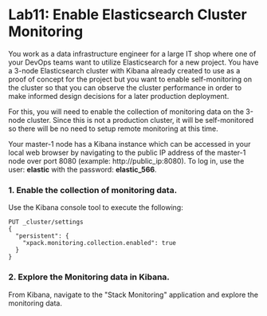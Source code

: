 # Lab11: Enable Elasticsearch Cluster Monitoring


You work as a data infrastructure engineer for a large IT shop where one of your DevOps teams want to utilize Elasticsearch for a new project. You have a 3-node Elasticsearch cluster with Kibana already created to use as a proof of concept for the project but you want to enable self-monitoring on the cluster so that you can observe the cluster performance in order to make informed design decisions for a later production deployment.

For this, you will need to enable the collection of monitoring data on the 3-node cluster. Since this is not a production cluster, it will be self-monitored so there will be no need to setup remote monitoring at this time.

Your master-1 node has a Kibana instance which can be accessed in your local web browser by navigating to the public IP address of the master-1 node over port 8080 (example: http://public_ip:8080). To log in, use the user: **elastic**  with the password: **elastic_566**.


### 1. Enable the collection of monitoring data.

Use the Kibana console tool to execute the following:
```
PUT _cluster/settings
{
  "persistent": {
    "xpack.monitoring.collection.enabled": true
  }
}
```
### 2. Explore the Monitoring data in Kibana.

From Kibana, navigate to the "Stack Monitoring" application and explore the monitoring data.
